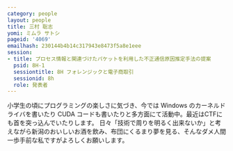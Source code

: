 ```yaml
---
category: people
layout: people
title: 三村 聡志
yomi: ミムラ サトシ
pageid: '4069'
emailhash: 230144b4b14c317943e8473f5a8e1eee
session:
- title: プロセス情報と関連づけたパケットを利用した不正通信原因推定手法の提案
  psid: 8H-1
  sessiontitle: 8H フォレンジックと電子商取引
  sessionid: 8h
  role: 発表者
---
```

小学生の頃にプログラミングの楽しさに気づき、今では Windows のカーネルドライバを書いたり CUDA コードも書いたりと多方面にて活動中。最近はCTFにも首を突っ込んでいたりします。
日々「技術で周りを明るく出来ないか」と考えながら新潟のおいしいお酒を飲み、布団にくるまり夢を見る、そんなダメ人間一歩手前な私ですがよろしくお願いします。